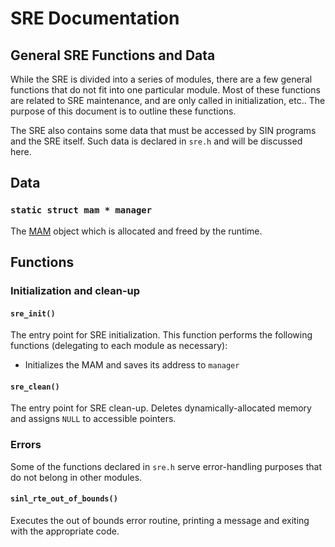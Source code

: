 # SRE Documentation

## General SRE Functions and Data

While the SRE is divided into a series of modules, there are a few general functions that do not fit into one particular module. Most of these functions are related to SRE maintenance, and are only called in initialization, etc.. The purpose of this document is to outline these functions.

The SRE also contains some data that must be accessed by SIN programs and the SRE itself. Such data is declared in `sre.h` and will be discussed here.

## Data

### `static struct mam * manager`

The [MAM](Memory%20Allocation%20Manager.md) object which is allocated and freed by the runtime.

## Functions

### Initialization and clean-up

#### `sre_init()`

The entry point for SRE initialization. This function performs the following functions (delegating to each module as necessary):

* Initializes the MAM and saves its address to `manager`

#### `sre_clean()`

The entry point for SRE clean-up. Deletes dynamically-allocated memory and assigns `NULL` to accessible pointers.

### Errors

Some of the functions declared in `sre.h` serve error-handling purposes that do not belong in other modules.

#### `sinl_rte_out_of_bounds()`

Executes the out of bounds error routine, printing a message and exiting with the appropriate code.
